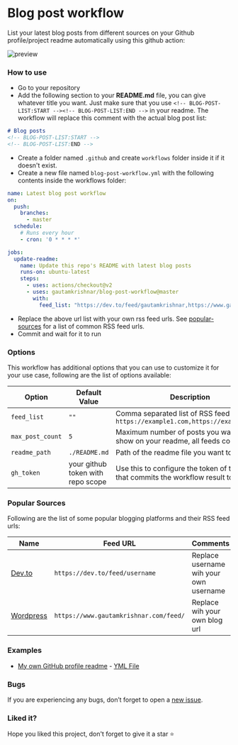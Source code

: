 # Blog post workflow
List your latest blog posts from different sources on your Github profile/project readme automatically using this github action:

![preview](https://user-images.githubusercontent.com/8397274/88047382-29b8b280-cb6f-11ea-9efb-2af2b10f3e0c.png)


### How to use
- Go to your repository
- Add the following section to your **README.md** file, you can give whatever title you want. Just make sure that you use `<!-- BLOG-POST-LIST:START --><!-- BLOG-POST-LIST:END -->` in your readme. The workflow will replace this comment with the actual blog post list: 
```markdown
# Blog posts
<!-- BLOG-POST-LIST:START -->
<!-- BLOG-POST-LIST:END -->
```
- Create a folder named `.github` and create `workflows` folder inside it if it doesn't exist.
- Create a new file named `blog-post-workflow.yml` with the following contents inside the workflows folder:
```yaml
name: Latest blog post workflow
on:
  push:
    branches:
      - master
  schedule:
    # Runs every hour
    - cron: '0 * * * *'

jobs:
  update-readme:
    name: Update this repo's README with latest blog posts
    runs-on: ubuntu-latest
    steps:
      - uses: actions/checkout@v2
      - uses: gautamkrishnar/blog-post-workflow@master
        with:
          feed_list: "https://dev.to/feed/gautamkrishnar,https://www.gautamkrishnar.com/feed/"
```
- Replace the above url list with your own rss feed urls. See [popular-sources](#popular-sources) for a list of common RSS feed urls.
- Commit and wait for it to run

### Options
This workflow has additional options that you can use to customize it for your use case, following are the list of options available:

| Option | Default Value | Description | Required |
|--------|--------|--------|--------|
| `feed_list` | `""` | Comma separated list of RSS feed urls, eg: `https://example1.com,https://example2.com` | Yes |
| `max_post_count` | `5` | Maximum number of posts you want to show on your readme, all feeds combined | No  |
| `readme_path` | `./README.md` | Path of the readme file you want to update | No |
| `gh_token` | your github token with repo scope | Use this to configure the token of the user that commits the workflow result to GitHub | No |  

### Popular Sources 
Following are the list of some popular blogging platforms and their RSS feed urls:

| Name | Feed URL | Comments | Example |
|--------|--------|--------|--------|
| [Dev.to](https://dev.to/) | `https://dev.to/feed/username` | Replace username wih your own username | https://dev.to/feed/gautamkrishnar |
| [Wordpress](https://wordpress.org/) | `https://www.gautamkrishnar.com/feed/` | Replace wih your own blog url | n/a |

### Examples 
* [My own GitHub profile readme](https://github.com/gautamkrishnar) - [YML File](https://github.com/gautamkrishnar/gautamkrishnar/blob/master/.github/workflows/blog-post-workflow.yml)

### Bugs
If you are experiencing any bugs, don’t forget to open a [new issue](https://github.com/gautamkrishnar/blog-post-workflow/issues/new).

### Liked it?
Hope you liked this project, don't forget to give it a star ⭐
